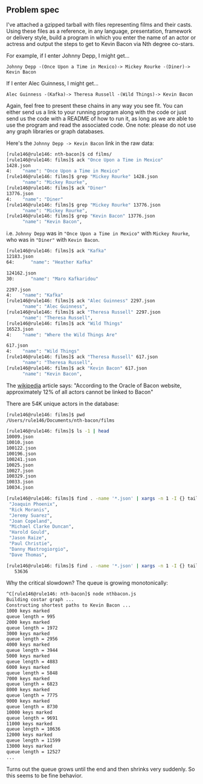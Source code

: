 ## Problem spec

I've attached a gzipped tarball with files representing films and their casts.
Using these files as a reference, in any language, presentation, framework or
delivery style, build a program in which you enter the name of an actor or actress
and output the steps to get to Kevin Bacon via Nth degree co-stars.

For example, if I enter Johnny Depp, I might get...

`Johnny Depp -(Once Upon a Time in Mexico)-> Mickey Rourke -(Diner)-> Kevin Bacon`

If I enter Alec Guinness, I might get...

`Alec Guinness -(Kafka)-> Theresa Russell -(Wild Things)-> Kevin Bacon`

Again, feel free to present these chains in any way you see fit. You can either send us
a link to your running program along with the code or just send us the code with a README
of how to run it, as long as we are able to use the program and read the associated code.
One note: please do not use any graph libraries or graph databases.

Here's the `Johnny Depp -> Kevin Bacon` link in the raw data:

```bash
[rule146@rule146: nth-bacon]$ cd films/
[rule146@rule146: films]$ ack "Once Upon a Time in Mexico"
1428.json
4:    "name": "Once Upon a Time in Mexico"
[rule146@rule146: films]$ grep "Mickey Rourke" 1428.json
      "name": "Mickey Rourke",
[rule146@rule146: films]$ ack "Diner"
13776.json
4:    "name": "Diner"
[rule146@rule146: films]$ grep "Mickey Rourke" 13776.json
      "name": "Mickey Rourke",
[rule146@rule146: films]$ grep "Kevin Bacon" 13776.json
      "name": "Kevin Bacon",
```

i.e. `Johnny Depp` was in `"Once Upon a Time in Mexico"` with `Mickey Rourke`,
who was in `"Diner"` with `Kevin Bacon`.

```bash
[rule146@rule146: films]$ ack "Kafka"
12183.json
64:      "name": "Heather Kafka"

124162.json
30:      "name": "Maro Kafkaridou"

2297.json
4:    "name": "Kafka"
[rule146@rule146: films]$ ack "Alec Guinness" 2297.json
      "name": "Alec Guinness",
[rule146@rule146: films]$ ack "Theresa Russell" 2297.json
      "name": "Theresa Russell",
[rule146@rule146: films]$ ack "Wild Things"
16523.json
4:    "name": "Where the Wild Things Are"

617.json
4:    "name": "Wild Things"
[rule146@rule146: films]$ ack "Theresa Russell" 617.json
      "name": "Theresa Russell",
[rule146@rule146: films]$ ack "Kevin Bacon" 617.json
      "name": "Kevin Bacon",
```

The [wikipedia](http://en.wikipedia.org/wiki/Six_Degrees_of_Kevin_Bacon) article says:
"According to the Oracle of Bacon website, approximately 12% of all actors cannot be linked to Bacon"

There are 54K unique actors in the database:

```bash
[rule146@rule146: films]$ pwd
/Users/rule146/Documents/nth-bacon/films

[rule146@rule146: films]$ ls -1 | head
10009.json
10010.json
100122.json
100196.json
100241.json
10025.json
10027.json
100329.json
10033.json
10034.json

[rule146@rule146: films]$ find . -name '*.json' | xargs -n 1 -I {} tail +6 {} | grep name | awk 'BEGIN {FS=":"} {print $2}' | uniq | head
 "Joaquin Phoenix",
 "Rick Moranis",
 "Jeremy Suarez",
 "Joan Copeland",
 "Michael Clarke Duncan",
 "Harold Gould",
 "Jason Raize",
 "Paul Christie",
 "Danny Mastrogiorgio",
 "Dave Thomas",

[rule146@rule146: films]$ find . -name '*.json' | xargs -n 1 -I {} tail +6 {} | grep name | awk 'BEGIN {FS=":"} {print $2}' | uniq | wc -l
   53636
```

Why the critical slowdown? The queue is growing monotonically:

```bash
^C[rule146@rule146: nth-bacon]$ node nthbacon.js
Building costar graph ...
Constructing shortest paths to Kevin Bacon ...
1000 keys marked
queue length = 995
2000 keys marked
queue length = 1972
3000 keys marked
queue length = 2956
4000 keys marked
queue length = 3944
5000 keys marked
queue length = 4883
6000 keys marked
queue length = 5848
7000 keys marked
queue length = 6823
8000 keys marked
queue length = 7775
9000 keys marked
queue length = 8730
10000 keys marked
queue length = 9691
11000 keys marked
queue length = 10636
12000 keys marked
queue length = 11599
13000 keys marked
queue length = 12527
...
```
Turns out the queue grows until the end and then shrinks very suddenly. So this seems to be fine behavior.


